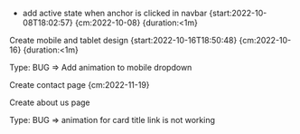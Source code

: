 - add active state when anchor is clicked in navbar {start:2022-10-08T18:02:57} {cm:2022-10-08} {duration:<1m}

Create mobile and tablet design {start:2022-10-16T18:50:48} {cm:2022-10-16} {duration:<1m}

Type: BUG => Add animation to mobile dropdown

Create contact page {cm:2022-11-19}

Create about us page

Type: BUG => animation for card title link is not working